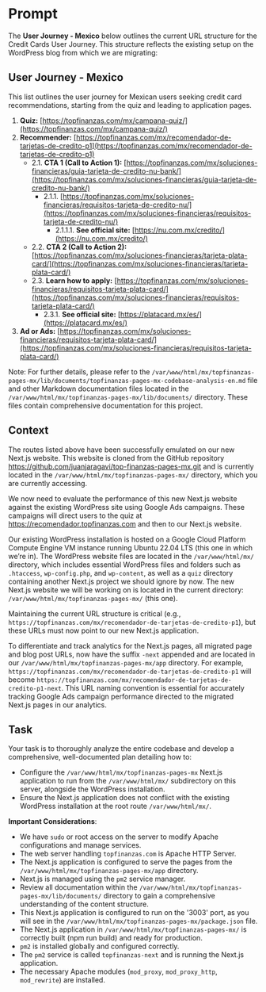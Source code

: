# Prompt

The **User Journey - Mexico** below outlines the current URL structure for the Credit Cards User Journey. This structure reflects the existing setup on the WordPress blog from which we are migrating:

## User Journey - Mexico

This list outlines the user journey for Mexican users seeking credit card recommendations, starting from the quiz and leading to application pages.

1. **Quiz:** [https://topfinanzas.com/mx/campana-quiz/](https://topfinanzas.com/mx/campana-quiz/)
2. **Recommender:** [https://topfinanzas.com/mx/recomendador-de-tarjetas-de-credito-p1](https://topfinanzas.com/mx/recomendador-de-tarjetas-de-credito-p1)
    - 2.1. **CTA 1 (Call to Action 1):** [https://topfinanzas.com/mx/soluciones-financieras/guia-tarjeta-de-credito-nu-bank/](https://topfinanzas.com/mx/soluciones-financieras/guia-tarjeta-de-credito-nu-bank/)
        - 2.1.1. [https://topfinanzas.com/mx/soluciones-financieras/requisitos-tarjeta-de-credito-nu/](https://topfinanzas.com/mx/soluciones-financieras/requisitos-tarjeta-de-credito-nu/)
            - 2.1.1.1. **See official site:** [https://nu.com.mx/credito/](https://nu.com.mx/credito/)
    - 2.2. **CTA 2 (Call to Action 2):** [https://topfinanzas.com/mx/soluciones-financieras/tarjeta-plata-card/](https://topfinanzas.com/mx/soluciones-financieras/tarjeta-plata-card/)
    - 2.3. **Learn how to apply:** [https://topfinanzas.com/mx/soluciones-financieras/requisitos-tarjeta-plata-card/](https://topfinanzas.com/mx/soluciones-financieras/requisitos-tarjeta-plata-card/)
        - 2.3.1. **See official site:** [https://platacard.mx/es/](https://platacard.mx/es/)
3. **Ad or Ads:** [https://topfinanzas.com/mx/soluciones-financieras/requisitos-tarjeta-plata-card/](https://topfinanzas.com/mx/soluciones-financieras/requisitos-tarjeta-plata-card/)

Note: For further details, please refer to the `/var/www/html/mx/topfinanzas-pages-mx/lib/documents/topfinanzas-pages-mx-codebase-analysis-en.md` file and other Markdown documentation files located in the `/var/www/html/mx/topfinanzas-pages-mx/lib/documents/` directory. These files contain comprehensive documentation for this project.

## Context

The routes listed above have been successfully emulated on our new Next.js website. This website is cloned from the GitHub repository <https://github.com/juanjaragavi/top-finanzas-pages-mx.git> and is currently located in the `/var/www/html/mx/topfinanzas-pages-mx/` directory, which you are currently accessing.

We now need to evaluate the performance of this new Next.js website against the existing WordPress site using Google Ads campaigns. These campaigns will direct users to the quiz at <https://recomendador.topfinanzas.com> and then to our Next.js website.

Our existing WordPress installation is hosted on a Google Cloud Platform Compute Engine VM instance running Ubuntu 22.04 LTS (this one in which we’re in). The WordPress website files are located in the `/var/www/html/mx/` directory, which includes essential WordPress files and folders such as `.htaccess`, `wp-config.php`, and `wp-content`, as well as a `quiz` directory containing another Next.js project we should ignore by now. The new Next.js website we will be working on is located in the current directory: `/var/www/html/mx/topfinanzas-pages-mx/` (this one).

Maintaining the current URL structure is critical (e.g., `https://topfinanzas.com/mx/recomendador-de-tarjetas-de-credito-p1`), but these URLs must now point to our new Next.js application.

To differentiate and track analytics for the Next.js pages, all migrated page and blog post URLs, now have the suffix `-next` appended and are located in our `/var/www/html/mx/topfinanzas-pages-mx/app` directory. For example, `https://topfinanzas.com/mx/recomendador-de-tarjetas-de-credito-p1` will become `https://topfinanzas.com/mx/recomendador-de-tarjetas-de-credito-p1-next`. This URL naming convention is essential for accurately tracking Google Ads campaign performance directed to the migrated Next.js pages in our analytics.

## Task

Your task is to thoroughly analyze the entire codebase and develop a comprehensive, well-documented plan detailing how to:

- Configure the `/var/www/html/mx/topfinanzas-pages-mx` Next.js application to run from the `/var/www/html/mx/` subdirectory on this server, alongside the WordPress installation.
- Ensure the Next.js application does not conflict with the existing WordPress installation at the root route `/var/www/html/mx/`.

**Important Considerations**:

- We have `sudo` or root access on the server to modify Apache configurations and manage services.
- The web server handling `topfinanzas.com` is Apache HTTP Server.
- The Next.js application is configured to serve the pages from the `/var/www/html/mx/topfinanzas-pages-mx/app` directory.
- Next.js is managed using the `pm2` service manager.
- Review all documentation within the `/var/www/html/mx/topfinanzas-pages-mx/lib/documents/` directory to gain a comprehensive understanding of the content structure.
- This Next.js application is configured to run on the '3003' port, as you will see in the `/var/www/html/mx/topfinanzas-pages-mx/package.json` file.
- The Next.js application in `/var/www/html/mx/topfinanzas-pages-mx/` is correctly built (npm run build) and ready for production.
- `pm2` is installed globally and configured correctly.
- The `pm2` service is called `topfinanzas-next` and is running the Next.js application.
- The necessary Apache modules (`mod_proxy`, `mod_proxy_http`, `mod_rewrite`) are installed.
